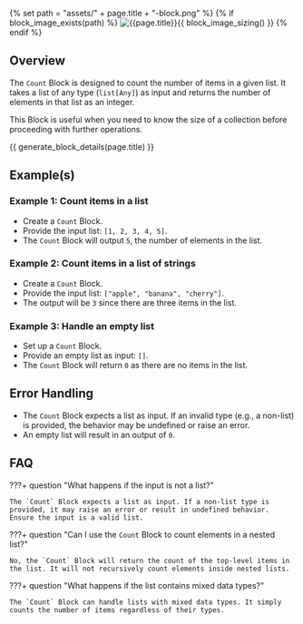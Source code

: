 {% set path = "assets/" + page.title + "-block.png" %}
{% if block_image_exists(path) %}
![{{page.title}}]({{path}}){{ block_image_sizing() }}
{% endif %}

## Overview
The `Count` Block is designed to count the number of items in a given list. It takes a list of any type (`list[Any]`) as input and returns the number of elements in that list as an integer.

This Block is useful when you need to know the size of a collection before proceeding with further operations.

{{ generate_block_details(page.title) }}

## Example(s)

### Example 1: Count items in a list
- Create a `Count` Block.
- Provide the input list: `[1, 2, 3, 4, 5]`.
- The `Count` Block will output `5`, the number of elements in the list.

### Example 2: Count items in a list of strings
- Create a `Count` Block.
- Provide the input list: `["apple", "banana", "cherry"]`.
- The output will be `3` since there are three items in the list.

### Example 3: Handle an empty list
- Set up a `Count` Block.
- Provide an empty list as input: `[]`.
- The `Count` Block will return `0` as there are no items in the list.

## Error Handling
- The `Count` Block expects a list as input. If an invalid type (e.g., a non-list) is provided, the behavior may be undefined or raise an error.
- An empty list will result in an output of `0`.

## FAQ

???+ question "What happens if the input is not a list?"
    
    The `Count` Block expects a list as input. If a non-list type is provided, it may raise an error or result in undefined behavior. Ensure the input is a valid list.

???+ question "Can I use the `Count` Block to count elements in a nested list?"
    
    No, the `Count` Block will return the count of the top-level items in the list. It will not recursively count elements inside nested lists.

???+ question "What happens if the list contains mixed data types?"
    
    The `Count` Block can handle lists with mixed data types. It simply counts the number of items regardless of their types.